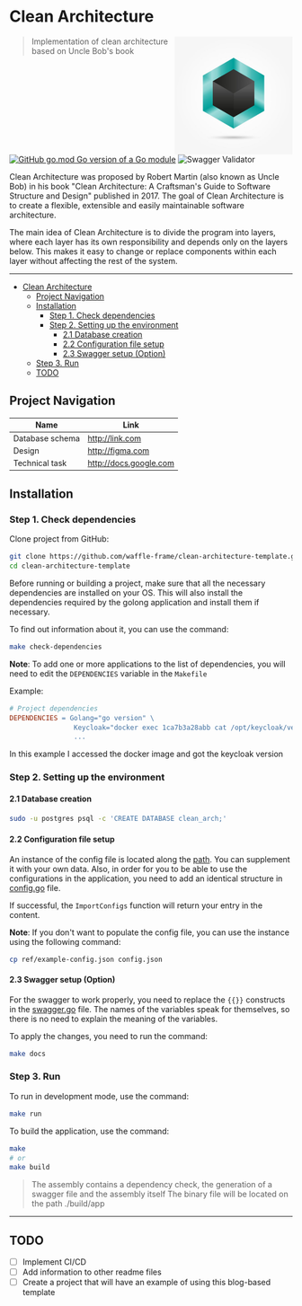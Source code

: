 # Clean Architecture

<img src="/ref/logo.png" align="right" width="210">

> Implementation of clean architecture based on Uncle Bob's book

[![GitHub go.mod Go version of a Go module](https://img.shields.io/github/go-mod/go-version/waffle-frame/clean-architecture-template)](https://github.com/gomods/athens) ![Swagger Validator](https://img.shields.io/swagger/valid/3.0?specUrl=https://raw.githubusercontent.com/waffle-frame/clean-architecture-template/master/pkg/docs/swagger.yaml)

Clean Architecture was proposed by Robert Martin (also known as Uncle Bob) in his book "Clean Architecture: A Craftsman's Guide to Software Structure and Design" published in 2017. The goal of Clean Architecture is to create a flexible, extensible and easily maintainable software architecture.

The main idea of Clean Architecture is to divide the program into layers, where each layer has its own responsibility and depends only on the layers below. This makes it easy to change or replace components within each layer without affecting the rest of the system.

---

<!-- @import "[TOC]" {cmd="toc" depthFrom=1 depthTo=10 orderedList=false} -->

<!-- code_chunk_output -->

- [Clean Architecture](#clean-architecture)
  - [Project Navigation](#project-navigation)
  - [Installation](#installation)
    - [Step 1. Check dependencies](#step-1-check-dependencies)
    - [Step 2. Setting up the environment](#step-2-setting-up-the-environment)
      - [2.1 Database creation](#21-database-creation)
      - [2.2 Сonfiguration file setup](#22-сonfiguration-file-setup)
      - [2.3 Swagger setup (Option)](#23-swagger-setup-option)
  - [Step 3. Run](#step-3-run)
  - [TODO](#todo)

<!-- /code_chunk_output -->

## Project Navigation

| Name            | Link                      |
| --------------- | ------------------------- |
| Database schema | <http://link.com>        |
| Design          | <http://figma.com>       |
| Technical task  | <http://docs.google.com> |

## Installation

### Step 1. Check dependencies

Clone project from GitHub:

```bash
git clone https://github.com/waffle-frame/clean-architecture-template.git
cd clean-architecture-template
```

Before running or building a project, make sure that all the necessary dependencies are installed on your OS.
This will also install the dependencies required by the golong application and install them if necessary.

To find out information about it, you can use the command:

```bash
make check-dependencies
```

**Note**: To add one or more applications to the list of dependencies, you will need to edit the `DEPENDENCIES` variable in the `Makefile`

Example:

```makefile
# Project dependencies
DEPENDENCIES = Golang="go version" \
                Keycloak="docker exec 1ca7b3a28abb cat /opt/keycloak/version.txt" \
                ...
```

In this example I accessed the docker image and got the keycloak version

### Step 2. Setting up the environment

#### 2.1 Database creation

```bash
sudo -u postgres psql -c 'CREATE DATABASE clean_arch;'
```

#### 2.2 Сonfiguration file setup

An instance of the config file is located along the [path](ref/example-config.json).
You can supplement it with your own data. Also, in order for you to be able to use the configurations in the application, you need to add an identical structure in [config.go](pkg/config/module.go) file.

If successful, the `ImportConfigs` function will return your entry in the content.

**Note**: If you don't want to populate the config file, you can use the instance using the following command:

```bash
cp ref/example-config.json config.json
```

#### 2.3 Swagger setup (Option)

For the swagger to work properly, you need to replace the `{{}}` constructs in the [swagger.go](pkg/docs/swagger.go) file.
The names of the variables speak for themselves, so there is no need to explain the meaning of the variables.

To apply the changes, you need to run the command:

```bash
make docs
```

### Step 3. Run

To run in development mode, use the command:

```bash
make run
```

To build the application, use the command:

```bash
make
# or
make build
```

> The assembly contains a dependency check, the generation of a swagger file and the assembly itself
> The binary file will be located on the path ./build/app

---

## TODO

- [ ] Implement CI/CD
- [ ] Add information to other readme files
- [ ] Сreate a project that will have an example of using this blog-based template
